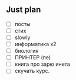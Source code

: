 ## Just plan
- [ ] посты
- [ ] стих
- [ ] slowly
- [ ] информатика х2
- [ ] биология
- [ ] ПРИНТЕР (пе)
- [ ] книга про зарю инета
- [ ] скучать курс.
